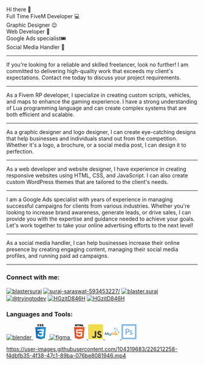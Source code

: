 Hi there 👋<br>
Full Time FiveM Developer 💻<br>
Graphic Designer 😉<br>
Web Developer 📝 <br>
Google Ads specialist🎟 <br>
Social Media Handler 📱 <br>

--------------------------------------------------------------------------------------

If you're looking for a reliable and skilled freelancer, look no further! I am committed to delivering high-quality work that exceeds my client's expectations. Contact me today to discuss your project requirements.

--------------------------------------------------------------------------------------

As a Fivem RP developer, I specialize in creating custom scripts, vehicles, and maps to enhance the gaming experience. I have a strong understanding of Lua programming language and can create complex systems that are both efficient and scalable.

--------------------------------------------------------------------------------------

As a graphic designer and logo designer, I can create eye-catching designs that help businesses and individuals stand out from the competition. Whether it's a logo, a brochure, or a social media post, I can design it to perfection.

--------------------------------------------------------------------------------------

As a web developer and website designer, I have experience in creating responsive websites using HTML, CSS, and JavaScript. I can also create custom WordPress themes that are tailored to the client's needs.

--------------------------------------------------------------------------------------

I am a Google Ads specialist with years of experience in managing successful campaigns for clients from various industries.
Whether you're looking to increase brand awareness, generate leads, or drive sales, I can provide you with the expertise and guidance needed to achieve your goals. Let's work together to take your online advertising efforts to the next level!

--------------------------------------------------------------------------------------

As a social media handler, I can help businesses increase their online presence by creating engaging content, managing their social media profiles, and running paid ad campaigns.

--------------------------------------------------------------------------------------

<h3 align="left">Connect with me:</h3>
<p align="left">
<a href="https://twitter.com/blastersuraj" target="blank"><img align="center" src="https://raw.githubusercontent.com/rahuldkjain/github-profile-readme-generator/master/src/images/icons/Social/twitter.svg" alt="blastersuraj" height="30" width="40" /></a>
<a href="https://linkedin.com/in/suraj-saraswat-593453227/" target="blank"><img align="center" src="https://raw.githubusercontent.com/rahuldkjain/github-profile-readme-generator/master/src/images/icons/Social/linked-in-alt.svg" alt="suraj-saraswat-593453227/" height="30" width="40" /></a>
<a href="https://instagram.com/blaster.suraj" target="blank"><img align="center" src="https://raw.githubusercontent.com/rahuldkjain/github-profile-readme-generator/master/src/images/icons/Social/instagram.svg" alt="blaster.suraj" height="30" width="40" /></a>
<a href="https://www.youtube.com/c/@tryingtodev" target="blank"><img align="center" src="https://raw.githubusercontent.com/rahuldkjain/github-profile-readme-generator/master/src/images/icons/Social/youtube.svg" alt="@tryingtodev" height="30" width="40" /></a>
<a href="https://discord.gg/HGzjtD846H" target="blank"><img align="center" src="https://raw.githubusercontent.com/rahuldkjain/github-profile-readme-generator/master/src/images/icons/Social/discord.svg" alt="HGzjtD846H" height="30" width="40" /></a>
<a href="https://www.fiverr.com/blastersuraj" target="blank"><img align="center" src="https://cdn.discordapp.com/attachments/945026120414294047/1088538374098391041/fiverr_1.png" alt="HGzjtD846H" height="30" width="40" /></a>
</p>

<h3 align="left">Languages and Tools:</h3>
<p align="left"> <a href="https://www.blender.org/" target="_blank" rel="noreferrer"> <img src="https://download.blender.org/branding/community/blender_community_badge_white.svg" alt="blender" width="40" height="40"/> </a> <a href="https://www.w3schools.com/css/" target="_blank" rel="noreferrer"> <img src="https://raw.githubusercontent.com/devicons/devicon/master/icons/css3/css3-original-wordmark.svg" alt="css3" width="40" height="40"/> </a> <a href="https://www.figma.com/" target="_blank" rel="noreferrer"> <img src="https://www.vectorlogo.zone/logos/figma/figma-icon.svg" alt="figma" width="40" height="40"/> </a> <a href="https://www.w3.org/html/" target="_blank" rel="noreferrer"> <img src="https://raw.githubusercontent.com/devicons/devicon/master/icons/html5/html5-original-wordmark.svg" alt="html5" width="40" height="40"/> </a> <a href="https://developer.mozilla.org/en-US/docs/Web/JavaScript" target="_blank" rel="noreferrer"> <img src="https://raw.githubusercontent.com/devicons/devicon/master/icons/javascript/javascript-original.svg" alt="javascript" width="40" height="40"/> </a> <a href="https://www.mysql.com/" target="_blank" rel="noreferrer"> <img src="https://raw.githubusercontent.com/devicons/devicon/master/icons/mysql/mysql-original-wordmark.svg" alt="mysql" width="40" height="40"/> </a> <a href="https://www.photoshop.com/en" target="_blank" rel="noreferrer"> <img src="https://raw.githubusercontent.com/devicons/devicon/master/icons/photoshop/photoshop-line.svg" alt="photoshop" width="40" height="40"/> </a> </p>

https://user-images.githubusercontent.com/104319683/226212258-f4dbfb35-4f38-47c1-89ba-076be8081946.mp4

<!--
**blastersuraj/blastersuraj** is a ✨ _special_ ✨ repository because its `README.md` (this file) appears on your GitHub profile.

Hello, I am a multi-talented freelancer with expertise in various fields including Fivem RP development, graphic design, logo design, web development, website design, and social media handling. I have three years of experience in these fields and can provide high-quality work to my clients.
-->
